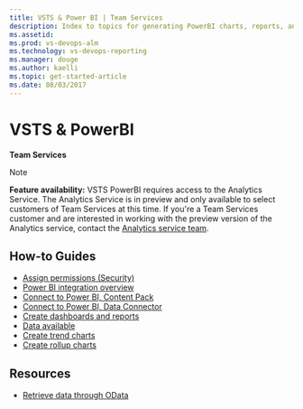 ```yaml
---
title: VSTS & Power BI | Team Services 
description: Index to topics for generating PowerBI charts, reports, and dashboards for VSTS and and Team Foundation Server (TFS)  
ms.assetid:  
ms.prod: vs-devops-alm
ms.technology: vs-devops-reporting
ms.manager: douge
ms.author: kaelli
ms.topic: get-started-article 
ms.date: 08/03/2017
---
```


# VSTS & PowerBI 

**Team Services**

>[!NOTE]  
> **Feature availability:**  VSTS PowerBI requires access to the Analytics Service. The Analytics Service is in preview and only available to select customers of Team Services at this time. If you're a Team Services customer and are interested in working with the preview version of the Analytics service, contact the [Analytics service team](mailto:vsts-analytics-supp@microsoft.com).  

<!---

## Overview  
[Power BI integration overview](overview.md)
-->


## How-to Guides

- [Assign permissions (Security)](/vsts/report/analytics/analytics-security?toc=/vsts/report/powerbi/toc.json)  
- [Power BI integration overview](overview.md)  
- [Connect to Power BI, Content Pack](connect-vso-pbi-vs.md)  
- [Connect to Power BI, Data Connector](connect-vso-pbi-vs.md)  
- [Create dashboards and reports](report-on-vso-with-power-bi-vs.md) 
- [Data available](vso-pbi-whats-available-vs.md)  
- [Create trend charts](create-trend-charts.md)  
- [Create rollup charts](create-rollup-charts.md)    
 
  
## Resources 
  
- [Retrieve data through OData](../analytics/overview-analytics-service.md)   


 

 
